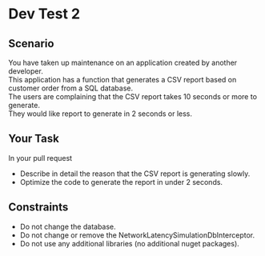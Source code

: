 # Dev Test 2

## Scenario
You have taken up maintenance on an application created by another developer.  
This application has a function that generates a CSV report based on customer order from a SQL database.  
The users are complaining that the CSV report takes 10 seconds or more to generate.  
They would like report to generate in 2 seconds or less.

## Your Task
In your pull request
* Describe in detail the reason that the CSV report is generating slowly.
* Optimize the code to generate the report in under 2 seconds.

## Constraints
* Do not change the database.
* Do not change or remove the NetworkLatencySimulationDbInterceptor.
* Do not use any additional libraries (no additional nuget packages).
